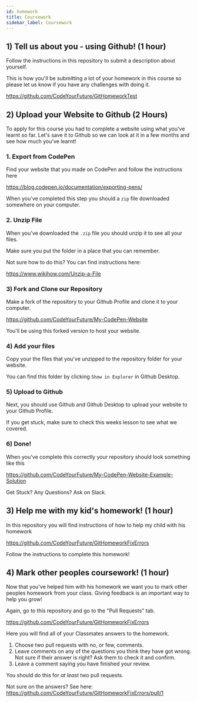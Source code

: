 ```yaml
---
id: homework
title: Coursework
sidebar_label: Coursework
---
```


## 1) Tell us about you - using Github! (1 hour)

Follow the instructions in this repository to submit a description about yourself.

This is how you'll be submitting a lot of your homework in this course so please let us know if you have any challenges with doing it.

https://github.com/CodeYourFuture/GitHomeworkTest

## 2) Upload your Website to Github (2 Hours)

To apply for this course you had to complete a website using what you've learnt so far. Let's save it to Github so we can look at it in a few months and see how much you've learnt!

### 1. Export from CodePen

Find your website that you made on CodePen and follow the instructions here

https://blog.codepen.io/documentation/exporting-pens/

When you've completed this step you should a `zip` file downloaded somewhere on your computer.

### 2. Unzip File

When you've downloaded the `.zip` file you should unzip it to see all your files.

Make sure you put the folder in a place that you can remember.

Not sure how to do this? You can find instructions here:

https://www.wikihow.com/Unzip-a-File

### 3) Fork and Clone our Repository

Make a fork of the repository to your Github Profile and clone it to your computer.

https://github.com/CodeYourFuture/My-CodePen-Website

You'll be using this forked version to host your website.

### 4) Add your files

Copy your the files that you've unzipped to the repository folder for your website.

You can find this folder by clicking `Show in Explorer` in Github Desktop.

### 5) Upload to Github

Next, you should use Github and Github Desktop to upload your website to your Github Profile.

If you get stuck, make sure to check this weeks lesson to see what we covered.

### 6) Done!

When you've complete this correctly your repository should look something like this

https://github.com/CodeYourFuture/My-CodePen-Website-Example-Solution

Get Stuck? Any Questions? Ask on Slack.

## 3) Help me with my kid's homework! (1 hour)

In this repository you will find instructions of how to help my child with his homework

https://github.com/CodeYourFuture/GitHomeworkFixErrors

Follow the instructions to complete this homework!

## 4) Mark other peoples coursework! (1 hour)

Now that you've helped him with his homework we want you to mark other peoples homework from your class. Giving feedback is an important way to help you grow!

Again, go to this repository and go to the "Pull Requests" tab.

https://github.com/CodeYourFuture/GitHomeworkFixErrors

Here you will find all of your Classmates answers to the homework.

1. Choose two pull requests with no, or few, comments.
2. Leave comments on any of the questions you think they have got wrong. Not sure if their answer is right? Ask them to check it and confirm.
3. Leave a comment saying you have finished your review.

You should do this for _at least_ two pull requests.

Not sure on the answers? See here: https://github.com/CodeYourFuture/GitHomeworkFixErrors/pull/1
